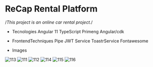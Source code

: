 # ReCap Rental Platform

/*This project is an online car rental project.*/

* Tecnologies
 Angular 11
TypeScript
Primeng
Angular/cdk

* FrontendTechniques
Pipe
JWT
Service
ToastrService
Fontawesome

* Images

![113](https://user-images.githubusercontent.com/54974309/114321081-a0447880-9b21-11eb-8dc7-0d4ea480dc7a.png)
![111](https://user-images.githubusercontent.com/54974309/114321087-a2a6d280-9b21-11eb-89ed-f66d9f12dcd2.PNG)
![112](https://user-images.githubusercontent.com/54974309/114321088-a3d7ff80-9b21-11eb-9214-8e537bd0aa80.PNG)
![114](https://user-images.githubusercontent.com/54974309/114321353-244b3000-9b23-11eb-9fa0-3cc100c25f03.png)
![115](https://user-images.githubusercontent.com/54974309/114321425-6a07f880-9b23-11eb-97af-9eed1f6a4f82.PNG)
![116](https://user-images.githubusercontent.com/54974309/114321486-a76c8600-9b23-11eb-9311-7aa6f7304187.PNG)
